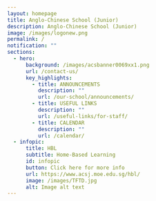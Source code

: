 ```yaml
---
layout: homepage
title: Anglo-Chinese School (Junior)
description: Anglo-Chinese School (Junior)
image: /images/logonew.png
permalink: /
notification: ""
sections:
  - hero:
      background: /images/acsbanner0069xx1.png
      url: /contact-us/
      key_highlights:
        - title: ANNOUNCEMENTS
          description: ""
          url: /our-school/announcements/
        - title: USEFUL LINKS
          description: ""
          url: /useful-links/for-staff/
        - title: CALENDAR
          description: ""
          url: /calendar/
  - infopic:
      title: HBL
      subtitle: Home-Based Learning
      id: infopic
      button: Click here for more info
      url: https://www.acsj.moe.edu.sg/hbl/
      image: /images/TFTD.jpg
      alt: Image alt text
---
```

